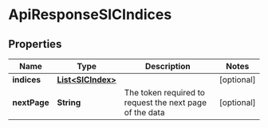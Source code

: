 
# ApiResponseSICIndices

## Properties
Name | Type | Description | Notes
------------ | ------------- | ------------- | -------------
**indices** | [**List&lt;SICIndex&gt;**](SICIndex.md) |  |  [optional]
**nextPage** | **String** | The token required to request the next page of the data |  [optional]



